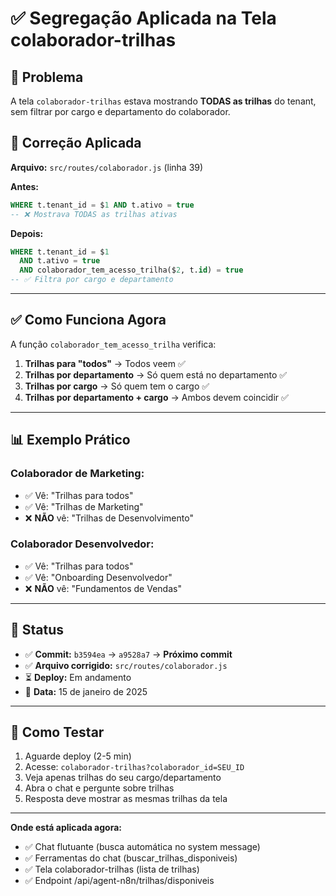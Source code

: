 # ✅ Segregação Aplicada na Tela colaborador-trilhas

## 🎯 **Problema**

A tela `colaborador-trilhas` estava mostrando **TODAS as trilhas** do tenant, sem filtrar por cargo e departamento do colaborador.

## 🔧 **Correção Aplicada**

**Arquivo:** `src/routes/colaborador.js` (linha 39)

**Antes:**
```sql
WHERE t.tenant_id = $1 AND t.ativo = true
-- ❌ Mostrava TODAS as trilhas ativas
```

**Depois:**
```sql
WHERE t.tenant_id = $1 
  AND t.ativo = true
  AND colaborador_tem_acesso_trilha($2, t.id) = true
-- ✅ Filtra por cargo e departamento
```

---

## ✅ **Como Funciona Agora**

A função `colaborador_tem_acesso_trilha` verifica:

1. **Trilhas para "todos"** → Todos veem ✅
2. **Trilhas por departamento** → Só quem está no departamento ✅
3. **Trilhas por cargo** → Só quem tem o cargo ✅  
4. **Trilhas por departamento + cargo** → Ambos devem coincidir ✅

---

## 📊 **Exemplo Prático**

### Colaborador de Marketing:
- ✅ Vê: "Trilhas para todos"
- ✅ Vê: "Trilhas de Marketing"
- ❌ **NÃO** vê: "Trilhas de Desenvolvimento"

### Colaborador Desenvolvedor:
- ✅ Vê: "Trilhas para todos"
- ✅ Vê: "Onboarding Desenvolvedor"
- ❌ **NÃO** vê: "Fundamentos de Vendas"

---

## 🚀 **Status**

- ✅ **Commit:** `b3594ea` → `a9528a7` → **Próximo commit**
- ✅ **Arquivo corrigido:** `src/routes/colaborador.js`
- ⏳ **Deploy:** Em andamento
- 📅 **Data:** 15 de janeiro de 2025

---

## 🧪 **Como Testar**

1. Aguarde deploy (2-5 min)
2. Acesse: `colaborador-trilhas?colaborador_id=SEU_ID`
3. Veja apenas trilhas do seu cargo/departamento
4. Abra o chat e pergunte sobre trilhas
5. Resposta deve mostrar as mesmas trilhas da tela

---

**Onde está aplicada agora:**
- ✅ Chat flutuante (busca automática no system message)
- ✅ Ferramentas do chat (buscar_trilhas_disponiveis)
- ✅ Tela colaborador-trilhas (lista de trilhas)
- ✅ Endpoint /api/agent-n8n/trilhas/disponiveis

